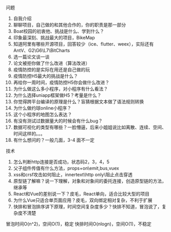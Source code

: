 问题
1. 自我介绍
2. 聊聊项目，自己做的和其他合作的，你的职责是那一部分
3. Boat校园的初衷他、挑战是什么、学到什么？
4. 印象最深刻、挑战最大的项目，BikeMap
5. 知道阿里有哪些开源项目，回答较少（ice、flutter、weex），实际还有AntV、G2\G6\L7\BitCharts
6. 选一篇论文谈一谈
7. 论文被拒你做了什么改进（算法改进）
8. 疫情防控的是实际在用还是自己做的玩
9. 疫情防控H5最大的挑战是什么？
10. 再给你一周时间，疫情防控H5你会做什么改进？
11. 为什么做这么多小程序，对小程序有什么看法？
12. 为什么选择uniapp框架做H5？考量是什么？
13. 你觉得跨平台编译的原理是什么？盲猜根据文本做了语法规则转换
14. 为什么做约球online小程序？
15. 这个小程序的地图怎么表达？
16. 有没有测试过数据量大的时候会有什么bug？
17. 数据可视化的类型有哪些？一脸懵逼，后来小姐姐说比如离散、连续、空间、时间这样的。。。
18. 有什么想问的？一般几面，3-4 面不一定

技术
1. 怎么判断http连接是否成功，状态码2，3，4，5
2. 父子组件传值有什么方法，props+on\emit,bus,vuex
3. xss和crsf攻击如何阻止，innertext\http only\阻止点击穿透
4. 原型链了解嘛？说一下理解，对象和对象间的委托连接，创造原型链的方法，继承等
5. React和Vue的差别说一下？皮毛，React单向，适合比较大型的项目
6. 为什么Vue只适合单页面应用？皮毛，双向绑定相对复杂，不利于扩展
7. 快排和冒泡排序讲下原理，时间空间复杂度多少？快排不知道，冒泡说了，复杂度不清楚

冒泡时间O(n^2)，空间O(1)，稳定
快排时间O(nlogn)，空间O(1)，不稳定